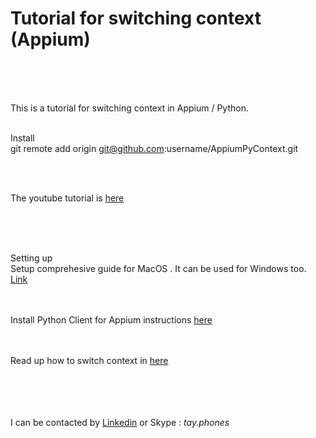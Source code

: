 
# Tutorial for switching context (Appium)
<br><br><br>

This is a tutorial for switching context in Appium / Python.
<br><br>

Install <br>
git remote add origin git@github.com:username/AppiumPyContext.git

<br><br>

The youtube tutorial is [here](https://youtu.be/LulvLdfRN2w)

<br><br><br>

Setting up<br>
Setup comprehesive guide for MacOS . It can be used for Windows too. [Link](https://medium.com/@ivantay2003/setting-up-appium-in-os-x-ecd9e7108a9c)

<br><br>
Install Python Client for Appium instructions [here](https://pypi.org/project/Appium-Python-Client/) 

<br><br>
Read up how to switch context in [here](http://appium.io/docs/en/commands/context/set-context/)

<br><br><br><br>
I can be contacted by [Linkedin](http://www.linkedln.ivantay.org) or Skype : *tay.phones*
